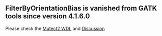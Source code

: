 ## FilterByOrientationBias is vanished from GATK tools since version 4.1.6.0

Please check the [Mutect2 WDL](https://github.com/broadinstitute/gatk/blob/master/scripts/mutect2_wdl/mutect2.wdl) and [Discussion](https://gatk.broadinstitute.org/hc/en-us/community/posts/360060284132/comments/360010026171)
